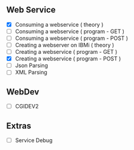 ## Web Service 
- [x] Consuming a webservice ( theory )
- [ ]  Consuming a webservice ( program - GET )
- [ ]  Consuming a webservice ( program - POST )
- [ ]  Creating a webserver on IBMi ( theory )
- [ ]  Creating a webservice ( program - GET )
- [x]  Creating a webservice ( program - POST )
- [ ]  Json Parsing 
- [ ]  XML Parsing 
  
## WebDev 
- [ ] CGIDEV2
  

## Extras

- [ ] Service Debug 
